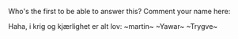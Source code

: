 Who's the first to be able to answer this?
Comment your name here:

Haha, i krig og kjærlighet er alt lov:
~martin~
~Yawar~
~Trygve~
